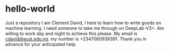 # hello-world
Just a repository
I am Clement David, I here to learn how to write goods on machine learning. I need someone to take me through on DeepLab-V3+. Am willing to work day and night to achieve this please. My email is cdavid@aust.edu.ng. my number is +2347060939391. Thank you in advance for your anticipated help.
